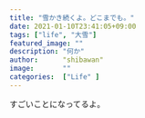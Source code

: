```yaml
---
title: "雪かき続くよ。どこまでも。"
date: 2021-01-10T23:41:05+09:00
tags: ["life", "大雪"]
featured_image: ""
description: "何か"
author:      "shibawan"
image:       ""
categories:  ["Life" ]
---
```

すごいことになってるよ。
